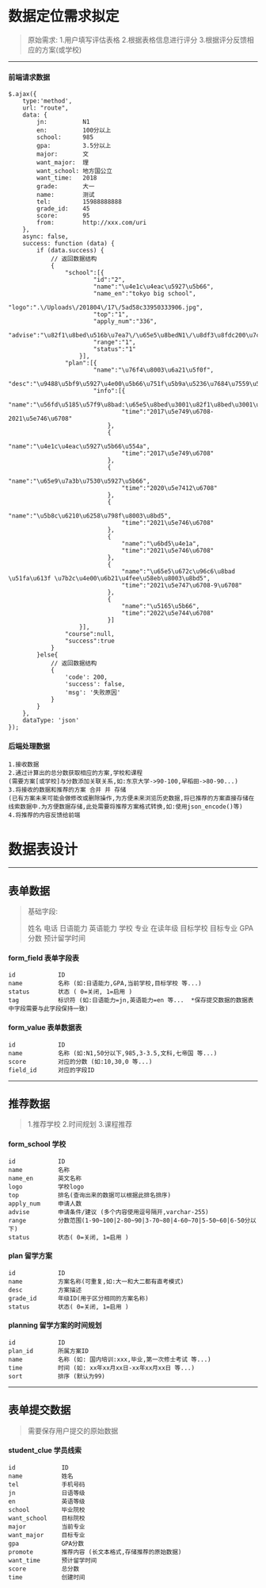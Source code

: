# 数据定位需求拟定

> 原始需求:
>       1.用户填写评估表格
>       2.根据表格信息进行评分
>       3.根据评分反馈相应的方案(或学校)

***

#### 前端请求数据

    $.ajax({
        type:'method',
        url: "route",
        data: {
            jn:          N1
            en:          100分以上
            school:      985
            gpa:         3.5分以上
            major:       文
            want_major:  理
            want_school: 地方国公立
            want_time:   2018
            grade:       大一
            name:        测试
            tel:         15988888888
            grade_id:    45
            score:       95
            from:        http://xxx.com/uri
        },
        async: false,
        success: function (data) {
            if (data.success) {
                // 返回数据结构
                {
                    "school":[{
                            "id":"2",
                            "name":"\u4e1c\u4eac\u5927\u5b66",
                            "name_en":"tokyo big school",
                            "logo":".\/Uploads\/201804\/17\/5ad58c33950333906.jpg",
                            "top":"1",
                            "apply_num":"336",
                            "advise":"\u82f1\u8bed\u516b\u7ea7\/\u65e5\u8bedN1\/\u8df3\u8fdc200\u7c73\/\u8eab\u9ad8800\u7c73",
                            "range":"1",
                            "status":"1"
                        }],
                    "plan":[{
                            "name":"\u76f4\u8003\u6a21\u5f0f",
                            "desc":"\u9488\u5bf9\u5927\u4e00\u5b66\u751f\u5b9a\u5236\u7684\u7559\u5b66\u65b9\u6848",
                            "info":[{
                                    "name":"\u56fd\u5185\u57f9\u8bad:\u65e5\u8bed\u3001\u82f1\u8bed\u3001\u4e13\u4e1a\u8bfe",
                                    "time":"2017\u5e749\u6708-2021\u5e746\u6708"
                                },
                                {
                                    "name":"\u4e1c\u4eac\u5927\u5b66\u554a",
                                    "time":"2017\u5e749\u6708"
                                },
                                {
                                    "name":"\u65e9\u7a3b\u7530\u5927\u5b66",
                                    "time":"2020\u5e7412\u6708"
                                },
                                {
                                    "name":"\u5b8c\u6210\u6258\u798f\u8003\u8bd5",
                                    "time":"2021\u5e746\u6708"
                                },
                                {
                                    "name":"\u6bd5\u4e1a",
                                    "time":"2021\u5e746\u6708"
                                },
                                {
                                    "name":"\u65e5\u672c\u96c6\u8bad \u51fa\u613f \u7b2c\u4e00\u6b21\u4fee\u58eb\u8003\u8bd5",
                                    "time":"2021\u5e747\u6708-9\u6708"
                                },
                                {
                                    "name":"\u5165\u5b66",
                                    "time":"2022\u5e744\u6708"
                                }]
                        }],
                    "course":null,
                    "success":true
                }
            }else{
                // 返回数据结构
                {
                    'code': 200,
                    'success': false,
                    'msg': '失败原因'
                }
            }
        },
        dataType: 'json'
    });

#### 后端处理数据

    1.接收数据
    2.通过计算出的总分数获取相应的方案,学校和课程
    (需要方案[或学校]与分数添加关联关系,如:东京大学->90-100,早稻田->80-90...)
    3.将接收的数据和推荐的方案 合并 并 存储
    (已有方案未来可能会做修改或删除操作,为方便未来浏览历史数据,将已推荐的方案直接存储在线索数据中.为方便数据存储,此处需要将推荐方案格式转换,如:使用json_encode()等)
    4.将推荐的内容反馈给前端



# 数据表设计

---

## 表单数据

> 基础字段:
> 
>   姓名
>   电话
>   日语能力
>   英语能力
>   学校
>   专业
>   在读年级
>   目标学校
>   目标专业
>   GPA分数
>   预计留学时间


#### form_field 表单字段表

    id            ID
    name          名称 (如:日语能力,GPA,当前学校,目标学校 等...)
    status        状态 ( 0=关闭, 1=启用 )
    tag           标识符 (如:日语能力=jn,英语能力=en 等...  *保存提交数据的数据表中字段需要与此字段保持一致)

#### form_value 表单数据表

    id            ID
    name          名称 (如:N1,50分以下,985,3-3.5,文科,七帝国 等...)
    score         对应的分数 (如:10,30,0 等...)
    field_id      对应的字段ID

---

## 推荐数据

> 1.推荐学校
> 2.时间规划
> 3.课程推荐

#### form_school 学校

    id            ID
    name          名称
    name_en       英文名称
    logo          学校logo
    top           排名(查询出来的数据可以根据此排名排序)
    apply_num     申请人数
    advise        申请条件/建议 (多个内容使用逗号隔开,varchar-255)
    range         分数范围(1-90~100|2-80~90|3-70~80|4-60~70|5-50~60|6-50分以下)
    status        状态( 0=关闭, 1=启用 )

#### plan 留学方案

    id            ID
    name          方案名称(可重复,如:大一和大二都有直考模式)
    desc          方案描述
    grade_id      年级ID(用于区分相同的方案名称)
    status        状态( 0=关闭, 1=启用 )

#### planning 留学方案的时间规划

    id            ID
    plan_id       所属方案ID
    name          名称 (如: 国内培训:xxx,毕业,第一次修士考试 等...)
    time          时间 (如: xx年xx月xx日-xx年xx月xx日 等...)
    sort          排序 (默认为99)

---

## 表单提交数据

> 需要保存用户提交的原始数据

#### student_clue 学员线索

    id             ID
    name           姓名
    tel            手机号码
    jn             日语等级
    en             英语等级
    school         毕业院校
    want_school    目标院校
    major          当前专业
    want_major     目标专业
    gpa            GPA分数
    promote        推荐内容 (长文本格式,存储推荐的原始数据)
    want_time      预计留学时间
    score          总分数
    time           创建时间
